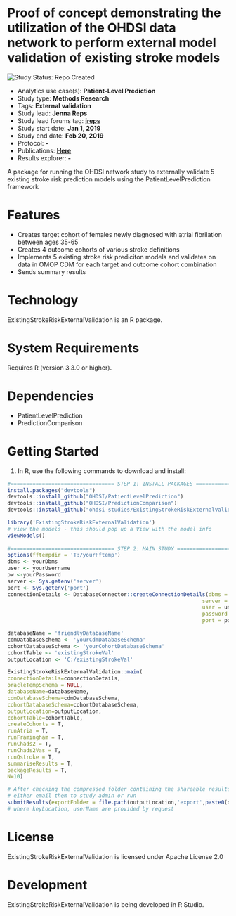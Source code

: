 Proof of concept demonstrating the utilization of the OHDSI data network to perform external model validation of existing stroke models
=======================================================================================================================================

<img src="https://img.shields.io/badge/Study%20Status-Repo%20Created-lightgray.svg" alt="Study Status: Repo Created">

- Analytics use case(s): **Patient-Level Prediction**
- Study type: **Methods Research**
- Tags: **External validation**
- Study lead: **Jenna Reps**
- Study lead forums tag: **[jreps](https://forums.ohdsi.org/u/jreps)**
- Study start date: **Jan 1, 2019**
- Study end date: **Feb 20, 2019**
- Protocol: **-**
- Publications: **[Here](https://bmcmedresmethodol.biomedcentral.com/articles/10.1186/s12874-020-00991-3)**
- Results explorer: **-**


A package for running the OHDSI network study to externally validate 5 existing stroke risk prediction models using the PatientLevelPrediction framework


Features
========
  - Creates target cohort of females newly diagnosed with atrial fibrilation between ages 35-65
  - Creates 4 outcome cohorts of various stroke definitions
  - Implements 5 existing stroke risk prediciton models and validates on data in OMOP CDM for each target and outcome cohort combination
  - Sends summary results 

Technology
==========
  ExistingStrokeRiskExternalValidation is an R package.

System Requirements
===================
  Requires R (version 3.3.0 or higher).

Dependencies
============
  * PatientLevelPrediction
  * PredictionComparison

Getting Started
===============
  1. In R, use the following commands to download and install:

  ```r
  #================================= STEP 1: INSTALL PACKAGES ==================================
install.packages("devtools")
devtools::install_github("OHDSI/PatientLevelPrediction")
devtools::install_github("OHDSI/PredictionComparison")
devtools::install_github("ohdsi-studies/ExistingStrokeRiskExternalValidation")

library('ExistingStrokeRiskExternalValidation')
# view the models - this should pop up a View with the model info
viewModels()
                    
#================================= STEP 2: MAIN STUDY ==================================
options(fftempdir = 'T:/yourFftemp')
dbms <- yourDbms
user <- yourUsername
pw <-yourPassword
server <- Sys.getenv('server')
port <- Sys.getenv('port')
connectionDetails <- DatabaseConnector::createConnectionDetails(dbms = dbms,
                                                                server = server,
                                                                user = user,
                                                                password = pw,
                                                                port = port)

databaseName = 'friendlyDatabaseName'
cdmDatabaseSchema <- 'yourCdmDatabaseSchema'
cohortDatabaseSchema <- 'yourCohortDatabaseSchema'
cohortTable <- 'existingStrokeVal'
outputLocation <- 'C:/existingStrokeVal'

ExistingStrokeRiskExternalValidation::main(
  connectionDetails=connectionDetails,
  oracleTempSchema = NULL,
  databaseName=databaseName,
  cdmDatabaseSchema=cdmDatabaseSchema,
  cohortDatabaseSchema=cohortDatabaseSchema,
  outputLocation=outputLocation,
  cohortTable=cohortTable,
  createCohorts = T,
  runAtria = T,
  runFramingham = T,
  runChads2 = T,
  runChads2Vas = T,
  runQstroke = T,
  summariseResults = T,
  packageResults = T,
  N=10)

# After checking the compressed folder containing the shareable results submit the results
# either email them to study admin or run
submitResults(exportFolder = file.path(outputLocation,'export',paste0(databaseName,'.zip') ), keyLocation, userName)
# where keyLocation, userName are provided by request


```

License
=======
  ExistingStrokeRiskExternalValidation is licensed under Apache License 2.0

Development
===========
  ExistingStrokeRiskExternalValidation is being developed in R Studio.

